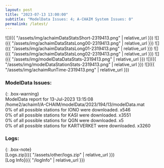 ```yaml
---
layout: post
title: "2023-07-13 13:00:00"
subtitle: "ModelData Issues: 4; A-CHAIM System Issues: 0"
permalink: /latest/
---
```


![]({{ "/assets/img/achaimDataStatsShort-2319413.png" | relative_url }})
![]({{ "/assets/img/achaimDataStatsLong00-2319413.png" | relative_url }})
![]({{ "/assets/img/achaimDataStatsLong01-2319413.png" | relative_url }})
![]({{ "/assets/img/achaimDataStatsLong02-2319413.png" | relative_url }})
![]({{ "/assets/img/modelDataDataStats-2319413.png" | relative_url }})
![]({{ "/assets/img/modelDataStationStats-2319413.png" | relative_url }})
![]({{ "/assets/img/achaimRunTime-2319413.png" | relative_url }})


### ModelData Issues:  
  
{: .box-warning}  
 ModelData report for 13-Jul-2023 13:15:08   
 /home2/achaim1/A-CHAIM/modelData/2023/194/13/modelData.mat   
 0% of all possible stations for IONO were downloaded. x546   
 0% of all possible stations for KASI were downloaded. x3551   
 0% of all possible stations for QGN were downloaded. x5   
 0% of all possible stations for KARTVERKET were downloaded. x3260   
  


### Logs:  
  
{: .box-note}  
[Logs.zip]({{ "/assets/other/logs.zip" | relative_url }})  
[Log Info]({{ "/logInfo" | relative_url }})  
